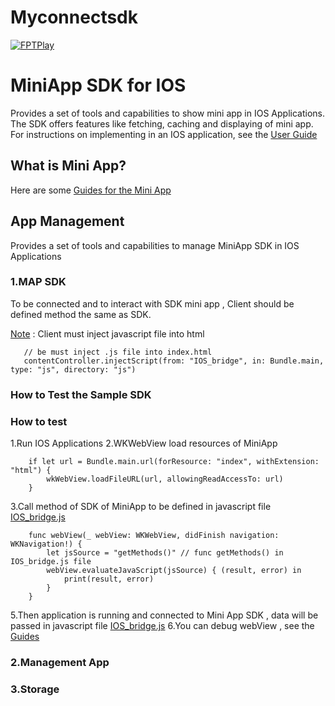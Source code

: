 # Myconnectsdk
[![FPTPlay](https://fptplay.vn/images/logo-2.png)](https://fptplay.vn/)
# MiniApp SDK for IOS
Provides a set of tools and capabilities to show mini app in IOS Applications. The SDK offers features like fetching, caching and displaying of mini app. For instructions on implementing in an IOS application, see the [User Guide]()

## What is Mini App?
Here are some [Guides for the Mini App](https://www.w3.org/TR/mini-app-white-paper/#what-is-miniapp )

## App Management
Provides a set of tools and capabilities to manage MiniApp SDK in IOS Applications
### 1.MAP SDK
To be connected and to interact with SDK mini app , Client should be defined method the same as SDK.

[Note]() : Client must inject javascript file into html
 ``` 
    // be must inject .js file into index.html
    contentController.injectScript(from: "IOS_bridge", in: Bundle.main, type: "js", directory: "js")
```
### How to Test the Sample SDK
### How to test
1.Run IOS Applications
2.WKWebView load resources of MiniApp
```
    if let url = Bundle.main.url(forResource: "index", withExtension: "html") {
        wkWebView.loadFileURL(url, allowingReadAccessTo: url)
    }
```
3.Call method of  SDK of MiniApp to be defined in javascript file [IOS_bridge.js](https://github.com/cuongtq4998/Myconnectsdk/blob/develop/inject_jsfile/MyConnectSDK/MyConnectSDK/js/IOS_bridge.js)
```  
    func webView(_ webView: WKWebView, didFinish navigation: WKNavigation!) {
        let jsSource = "getMethods()" // func getMethods() in IOS_bridge.js file  
        webView.evaluateJavaScript(jsSource) { (result, error) in
            print(result, error)
        }
    }
```
5.Then application is running and connected to Mini App SDK , data will be passed in javascript file [IOS_bridge.js](https://github.com/cuongtq4998/Myconnectsdk/blob/develop/inject_jsfile/MyConnectSDK/MyConnectSDK/js/IOS_bridge.js)
6.You can debug webView , see the [Guides](https://blog.vuplex.com/debugging-webviews)

### 2.Management App

### 3.Storage

